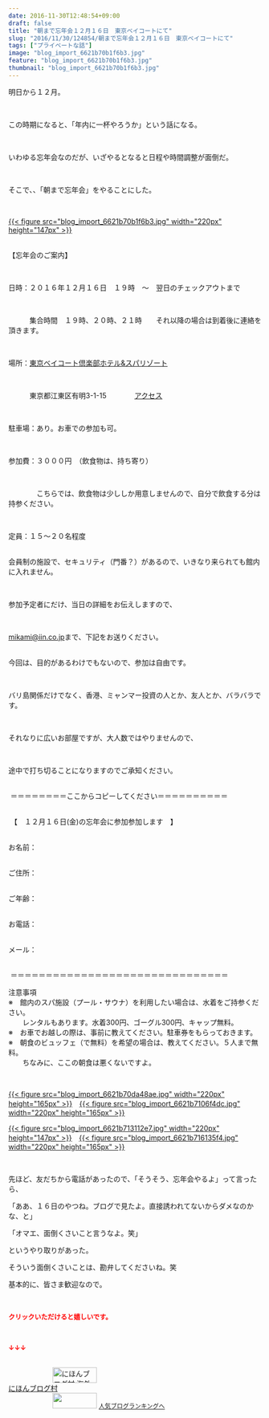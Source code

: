 ```yaml
---
date: 2016-11-30T12:48:54+09:00
draft: false
title: "朝まで忘年会１２月１６日　東京ベイコートにて"
slug: "2016/11/30/124854/朝まで忘年会１２月１６日　東京ベイコートにて"
tags: ["プライベートな話"]
image: "blog_import_6621b70b1f6b3.jpg"
feature: "blog_import_6621b70b1f6b3.jpg"
thumbnail: "blog_import_6621b70b1f6b3.jpg"
---
```

<p>明日から１２月。</p><p> </p><p>この時期になると、「年内に一杯やろうか」という話になる。</p><p> </p><p>いわゆる忘年会なのだが、いざやるとなると日程や時間調整が面倒だ。</p><p> </p><p>そこで、、「朝まで忘年会」をやることにした。</p><p> </p><p><a href="blog_import_6621b70c38762.jpg">{{< figure src="blog_import_6621b70b1f6b3.jpg" width="220px" height="147px" >}}</a></p><p><br/>【忘年会のご案内】</p><p> </p><p>日時：２０１６年１２月１６日　１９時　～　翌日のチェックアウトまで</p><p> </p><p>　　　集合時間　１９時、２０時、２１時　　それ以降の場合は到着後に連絡を頂きます。</p><p> </p><p>場所：<a href="index.html" target="_blank">東京ベイコート倶楽部ホテル&amp;スパリゾート</a></p><p> </p><p>　　　東京都江東区有明3-1-15　　　　<span style="text-decoration: underline;"><a href="access" target="_blank">アクセス</a></span></p><p> </p><p>駐車場：あり。お車での参加も可。</p><p> </p><p>参加費：３０００円　（飲食物は、持ち寄り）</p><p> </p><p>　　　　こちらでは、飲食物は少ししか用意しませんので、自分で飲食する分は持参ください。</p><p> </p><p>定員：１５～２０名程度</p><p><br/>会員制の施設で、セキュリティ（門番？）があるので、いきなり来られても館内に入れません。</p><p> </p><p>参加予定者にだけ、当日の詳細をお伝えしますので、</p><p> </p><p><a href="mailto:mikami@iin.co.jp">mikami@iin.co.jp</a>まで、下記をお送りください。</p><p><br/>今回は、目的があるわけでもないので、参加は自由です。</p><p> </p><p>バリ島関係だけでなく、香港、ミャンマー投資の人とか、友人とか、バラバラです。</p><p> </p><p>それなりに広いお部屋ですが、大人数ではやりませんので、</p><p> </p><p>途中で打ち切ることになりますのでご承知ください。</p><p><br/> ＝＝＝＝＝＝＝＝ここからコピーしてください＝＝＝＝＝＝＝＝＝＝</p><p><br/> 【　１２月１６日(金)の忘年会に参加参加します　】</p><p><br/>お名前：</p><p><br/>ご住所：</p><p><br/>ご年齢：</p><p><br/>お電話：</p><p><br/>メール：</p><p><br/> ＝＝＝＝＝＝＝＝＝＝＝＝＝＝＝＝＝＝＝＝＝＝＝＝＝＝＝＝＝＝＝</p><p>注意事項<br/>※　館内のスパ施設（プール・サウナ）を利用したい場合は、水着をご持参ください。<br/>　　レンタルもあります。水着300円、ゴーグル300円、キャップ無料。<br/>※　お車でお越しの際は、事前に教えてください。駐車券をもらっておきます。<br/>※　朝食のビュッフェ（で無料）を希望の場合は、教えてください。５人まで無料。<br/>　　ちなみに、ここの朝食は悪くないですよ。</p><p> </p><p><a href="blog_import_6621b70ebd542.jpg">{{< figure src="blog_import_6621b70da48ae.jpg" width="220px" height="165px" >}}</a>　<a href="blog_import_6621b71184041.jpg">{{< figure src="blog_import_6621b7106f4dc.jpg" width="220px" height="165px" >}}</a></p><p><a href="blog_import_6621b7142456b.jpg">{{< figure src="blog_import_6621b713112e7.jpg" width="220px" height="147px" >}}</a>　<a href="blog_import_6621b71725fd9.jpg">{{< figure src="blog_import_6621b716135f4.jpg" width="220px" height="165px" >}}</a></p><p> </p><p>先ほど、友だちから電話があったので、「そうそう、忘年会やるよ」って言ったら、</p><p>「ああ、１６日のやつね。ブログで見たよ。直接誘われてないからダメなのかな、と」</p><p>「オマエ、面倒くさいこと言うなよ。笑」</p><p>というやり取りがあった。</p><p>そういう面倒くさいことは、勘弁してくださいね。笑</p><p>基本的に、皆さま歓迎なので。</p><p> </p><p><font color="#ff0000" size="2"><strong>クリックいただけると嬉しいです。</strong></font></p><p> </p><p><font color="#ff0000" size="2"><strong>↓↓↓</strong></font></p><p><br/><a href="ranking.html?p_cid=01260127" target="_blank"><img width="88" height="31" alt="にほんブログ村 海外生活ブログ バリ島情報へ" src="data:image/svg+xml;charset=utf-8,%3Csvg%20xmlns%3D%22http%3A%2F%2Fwww.w3.org%2F2000%2Fsvg%22%20title%3D%22Placeholder%20for%20Images%22%20role%3D%22presentation%22%20viewBox%3D%220%200%2088%2031%22%20%2F%3E" border="0" data-src="https://img-proxy.blog-video.jp/images?url=http%3A%2F%2Foverseas.blogmura.com%2Fbali%2Fimg%2Fbali88_31.gif" style="aspect-ratio: auto 88 / 31;"/><noscript><img width="88" height="31" alt="にほんブログ村 海外生活ブログ バリ島情報へ" src="https://img-proxy.blog-video.jp/images?url=http%3A%2F%2Foverseas.blogmura.com%2Fbali%2Fimg%2Fbali88_31.gif" border="0"></noscript></a><br/><a href="ranking.html?p_cid=01260127" target="_blank">にほんブログ村</a><br/><a title="人気ブログランキングへ" href="link.php?1804582"><img width="88" height="31" src="data:image/svg+xml;charset=utf-8,%3Csvg%20xmlns%3D%22http%3A%2F%2Fwww.w3.org%2F2000%2Fsvg%22%20title%3D%22Placeholder%20for%20Images%22%20role%3D%22presentation%22%20viewBox%3D%220%200%2088%2031%22%20%2F%3E" border="0" data-src="https://blog.with2.net/img/banner/banner_22.gif" style="aspect-ratio: auto 88 / 31;"/><noscript><img width="88" height="31" src="https://blog.with2.net/img/banner/banner_22.gif" border="0"></noscript></a> <a style="font-size: 12px;" href="link.php?1804582">人気ブログランキングへ</a></p>

